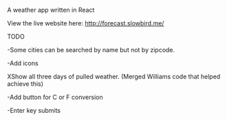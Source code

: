 A weather app written in React

View the live website here: http://forecast.slowbird.me/


TODO

-Some cities can be searched by name but not by zipcode.

-Add icons

XShow all three days of pulled weather. (Merged Williams code that helped achieve this)

-Add button for C or F conversion

-Enter key submits

